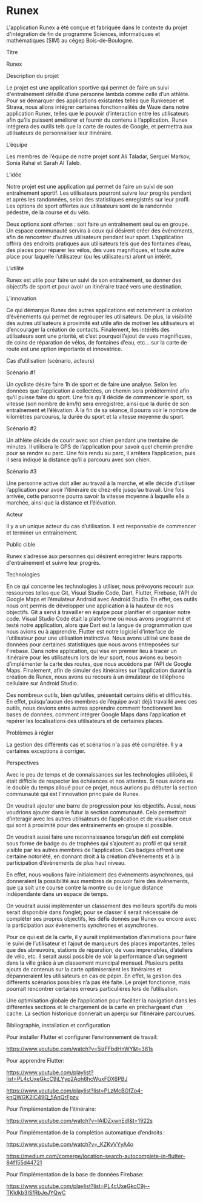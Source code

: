 # Runex

L'application Runex a été conçue et fabriquée dans le contexte du projet d'intégration de fin de programme Sciences, informatiques et mathématiques (SIM) au cégep Bois-de-Boulogne.



Titre 

Runex 

 
 

Description du projet 

Le projet est une application sportive qui permet de faire un suivi d'entraînement détaillé d’une personne lambda comme celle d’un athlète. Pour se démarquer des applications existantes telles que Runkeeper et Strava, nous allons intégrer certaines fonctionnalités de Waze dans notre application Runex, telles que le pouvoir d’interaction entre les utilisateurs afin qu’ils puissent améliorer et fournir du contenu à l’application.  Runex intégrera des outils tels que la carte de routes de Google, et permettra aux utilisateurs de personnaliser leur itinéraire. 

 


L’équipe 

Les membres de l’équipe de notre projet sont Ali Taladar, Serguei Markov, Sonia Rahal et Sarah Al Taleb. 

 


L’idée 

Notre projet est une application qui permet de faire un suivi de son entraînement sportif. Les utilisateurs pourront suivre leur progrès pendant et après les randonnées, selon des statistiques enregistrés sur leur profil. Les options de sport offertes aux utilisateurs sont de la randonnée pédestre, de la course et du vélo. 

Deux options sont offertes : soit faire un entraînement seul ou en groupe. Un espace communauté servira à ceux qui désirent créer des événements, afin de rencontrer d’autres utilisateurs pendant leur sport. L’application offrira des endroits pratiques aux utilisateurs tels que des fontaines d’eau, des places pour réparer les vélos, des vues magnifiques, et toute autre place pour laquelle l’utilisateur (ou les utilisateurs) a/ont un intérêt. 


 

L’utilité 

Runex est utile pour faire un suivi de son entrainement, se donner des objectifs de sport et pour avoir un itinéraire tracé vers une destination. 

L’innovation 

Ce qui démarque Runex des autres applications est notamment la création d’événements qui permet de regrouper les utilisateurs. De plus, la visibilité des autres utilisateurs à proximité est utile afin de motiver les utilisateurs et d’encourager la création de contacts. Finalement, les intérêts des utilisateurs sont une priorité, et c’est pourquoi l’ajout de vues magnifiques, de coins de réparation de vélos, de fontaines d’eau, etc… sur la carte de route est une option importante et innovatrice. 

 
 

Cas d’utilisation (scénario, acteurs) 

Scénario #1 

Un cycliste désire faire 1h de sport et de faire une analyse. Selon les données que l’application a collectées, un chemin sera prédéterminé afin qu’il puisse faire du sport. Une fois qu’il décide de commencer le sport, sa vitesse (son nombre de km/h) sera enregistrée, ainsi que la durée de son entraînement et l’élévation. À la fin de sa séance, il pourra voir le nombre de kilomètres parcourus, la durée du sport et la vitesse moyenne du sport. 

Scénario #2 

Un athlète décide de courir avec son chien pendant une trentaine de minutes. Il utilisera le GPS de l’application pour savoir quel chemin prendre pour se rendre au parc. Une fois rendu au parc, il arrêtera l’application, puis il sera indiqué la distance qu’il a parcouru avec son chien. 

Scénario #3 

Une personne active doit aller au travail à la marche, et elle décide d’utiliser l’application pour avoir l’itinéraire de chez-elle jusqu’au travail. Une fois arrivée, cette personne pourra savoir la vitesse moyenne à laquelle elle a marchée, ainsi que la distance et l’élévation. 

 


Acteur 

Il y a un unique acteur du cas d’utilisation. Il est responsable de commencer et terminer un entraînement. 



Public cible 

Runex s’adresse aux personnes qui désirent enregistrer leurs rapports d'entraînement et suivre leur progrès. 





Technologies 

En ce qui concerne les technologies à utiliser, nous prévoyons recourir aux ressources telles que Git, Visual Studio Code, Dart, Flutter, Firebase, l’API de Google Maps et l’émulateur Android avec Android Studio. En effet, ces outils nous ont permis de développer une application à la hauteur de nos objectifs. Git a servi à travailler en équipe pour planifier et organiser notre code. Visual Studio Code était la plateforme où nous avons programmé et testé notre application, alors que Dart est la langue de programmation que nous avions eu à apprendre. Flutter est notre logiciel d’interface de l’utilisateur pour une utilisation instinctive. Nous avons utilisé une base de données pour certaines statistiques que nous avons entreposées sur Firebase. Dans notre application, qui vise en premier lieu à tracer un itinéraire pour les utilisateurs lors de leur sport, nous avions eu besoin d’implémenter la carte des routes, que nous accédons par l’API de Google Maps. Finalement, afin de simuler des itinéraires sur l’application durant la création de Runex, nous avons eu recours à un émulateur de téléphone cellulaire sur Android Studio. 

Ces nombreux outils, bien qu'utiles, présentait certains défis et difficultés. En effet, puisqu'aucun des membres de l’équipe avait déjà travaillé avec ces outils, nous devions entre autres apprendre comment fonctionnent les bases de données, comment intégrer Google Maps dans l’application et repérer les localisations des utilisateurs et de certaines places. 





Problèmes à régler

La gestion des différents cas et scénarios n'a pas été complétée. Il y a certaines exceptions à corriger.





Perspectives 


Avec le peu de temps et de connaissances sur les technologies utilisées, il était difficile de respecter les échéances et nos attentes. Si nous avions eu le double du temps alloué pour ce projet, nous aurions pu débuter la section communauté qui est l’innovation principale de Runex.  

On voudrait ajouter une barre de progression pour les objectifs. Aussi, nous voudrions ajouter dans le futur la section communauté. Cela permettrait d’interagir avec les autres utilisateurs de l’application et de visualiser ceux qui sont à proximité pour des entrainements en groupe si possible.  

On voudrait aussi faire une reconnaissance lorsqu’un défi est complété sous forme de badge ou de trophées qui s’ajoutent au profil et qui serait visible par les autres membres de l’application. Ces badges offrent une certaine notoriété, en donnant droit à la création d’évènements et à la participation d’évènements de plus haut niveau.  

En effet, nous voulions faire initialement des évènements asynchrones, qui donneraient la possibilité aux membres de pouvoir faire des évènements, que ça soit une course contre la montre ou de longue distance indépendante dans un espace de temps. 

On voudrait aussi implémenter un classement des meilleurs sportifs du mois serait disponible dans l’onglet; pour se classer il serait nécessaire de compléter ses propres objectifs, les défis donnés par Runex ou encore avec la participation aux évènements synchrones et asynchrones. 

Pour ce qui est de la carte, il y aurait implémentation d’animations pour faire le suivi de l’utilisateur et l’ajout de marqueurs des places importantes, telles que des abreuvoirs, stations de réparation, de vues imprenables, d’ateliers de vélo, etc. Il serait aussi possible de voir la performance d’un segment dans la ville grâce à un classement municipal mensuel. Plusieurs petits ajouts de contenus sur la carte optimiseraient les itinéraires et dépanneraient les utilisateurs en cas de pépin. En effet, la gestion des différents scénarios possibles n’a pas été faite. Le projet fonctionne, mais pourrait rencontrer certaines erreurs particulières lors de l’utilisation. 

Une optimisation globale de l’application pour faciliter la navigation dans les différentes sections et le chargement de la carte en préchargeant d’un cache.  La section historique donnerait un aperçu sur l’itinéraire parcourues. 







Bibliographie, installation et configuration

 

Pour installer Flutter et configurer l’environnement de travail: 

https://www.youtube.com/watch?v=5izFFbdHnWY&t=381s 

 

Pour apprendre Flutter: 

https://www.youtube.com/playlist?list=PL4cUxeGkcC9jLYyp2Aoh6hcWuxFDX6PBJ 

https://www.youtube.com/playlist?list=PLzMcBGfZo4-knQWGK2IC49Q_5AnQrFpzv 

 

Pour l’implémentation de l’itinéraire: 

https://www.youtube.com/watch?v=IAIDZxwnEdI&t=1922s 

 

Pour l’implémentation de la complétion automatique d’endroits : 

https://www.youtube.com/watch?v=_KZKvVYyA4o 

https://medium.com/comerge/location-search-autocomplete-in-flutter-84f155d44721 

 

Pour l’implémentation de la base de données Firebase:  

https://www.youtube.com/playlist?list=PL4cUxeGkcC9j--TKIdkb3ISfRbJeJYQwC 
